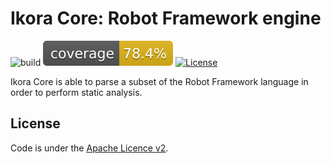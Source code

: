 # Ikora Core: Robot Framework engine

![build](https://github.com/UL-SnT-Serval/ikora-core/workflows/build/badge.svg)
![codecov](.github/badges/jacoco.svg)
[![License](https://img.shields.io/badge/License-Apache%202.0-blue.svg)](https://opensource.org/licenses/Apache-2.0)


Ikora Core is able to parse a subset of the Robot Framework language in order to perform static analysis.


License
-------
Code is under the [Apache Licence v2](https://www.apache.org/licenses/LICENSE-2.0.txt).